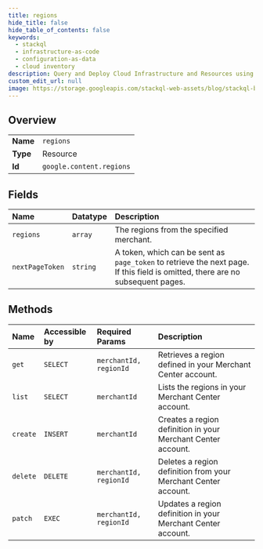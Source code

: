 ```yaml
---
title: regions
hide_title: false
hide_table_of_contents: false
keywords:
  - stackql
  - infrastructure-as-code
  - configuration-as-data
  - cloud inventory
description: Query and Deploy Cloud Infrastructure and Resources using SQL
custom_edit_url: null
image: https://storage.googleapis.com/stackql-web-assets/blog/stackql-blog-post-featured-image.png
---
```

  
    

## Overview
<table><tbody>
<tr><td><b>Name</b></td><td><code>regions</code></td></tr>
<tr><td><b>Type</b></td><td>Resource</td></tr>
<tr><td><b>Id</b></td><td><code>google.content.regions</code></td></tr>
</tbody></table>

## Fields
| Name | Datatype | Description |
|:-----|:---------|:------------|
| `regions` | `array` | The regions from the specified merchant. |
| `nextPageToken` | `string` | A token, which can be sent as `page_token` to retrieve the next page. If this field is omitted, there are no subsequent pages. |
## Methods
| Name | Accessible by | Required Params | Description |
|:-----|:--------------|:----------------|:------------|
| `get` | `SELECT` | `merchantId, regionId` | Retrieves a region defined in your Merchant Center account. |
| `list` | `SELECT` | `merchantId` | Lists the regions in your Merchant Center account. |
| `create` | `INSERT` | `merchantId` | Creates a region definition in your Merchant Center account. |
| `delete` | `DELETE` | `merchantId, regionId` | Deletes a region definition from your Merchant Center account. |
| `patch` | `EXEC` | `merchantId, regionId` | Updates a region definition in your Merchant Center account. |
